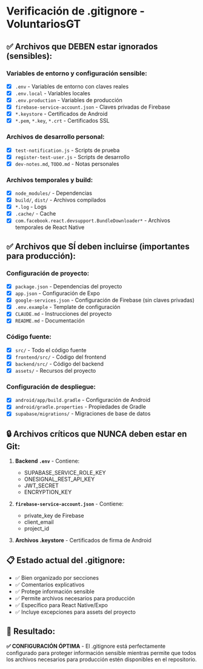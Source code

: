 # Verificación de .gitignore - VoluntariosGT

## ✅ Archivos que DEBEN estar ignorados (sensibles):

### Variables de entorno y configuración sensible:
- [x] `.env` - Variables de entorno con claves reales
- [x] `.env.local` - Variables locales
- [x] `.env.production` - Variables de producción
- [x] `firebase-service-account.json` - Claves privadas de Firebase
- [x] `*.keystore` - Certificados de Android
- [x] `*.pem`, `*.key`, `*.crt` - Certificados SSL

### Archivos de desarrollo personal:
- [x] `test-notification.js` - Scripts de prueba
- [x] `register-test-user.js` - Scripts de desarrollo
- [x] `dev-notes.md`, `TODO.md` - Notas personales

### Archivos temporales y build:
- [x] `node_modules/` - Dependencias
- [x] `build/`, `dist/` - Archivos compilados
- [x] `*.log` - Logs
- [x] `.cache/` - Cache
- [x] `com.facebook.react.devsupport.BundleDownloader*` - Archivos temporales de React Native

## ✅ Archivos que SÍ deben incluirse (importantes para producción):

### Configuración de proyecto:
- [x] `package.json` - Dependencias del proyecto
- [x] `app.json` - Configuración de Expo
- [x] `google-services.json` - Configuración de Firebase (sin claves privadas)
- [x] `.env.example` - Template de configuración
- [x] `CLAUDE.md` - Instrucciones del proyecto
- [x] `README.md` - Documentación

### Código fuente:
- [x] `src/` - Todo el código fuente
- [x] `frontend/src/` - Código del frontend
- [x] `backend/src/` - Código del backend
- [x] `assets/` - Recursos del proyecto

### Configuración de despliegue:
- [x] `android/app/build.gradle` - Configuración de Android
- [x] `android/gradle.properties` - Propiedades de Gradle
- [x] `supabase/migrations/` - Migraciones de base de datos

## 🔒 Archivos críticos que NUNCA deben estar en Git:

1. **Backend `.env`** - Contiene:
   - SUPABASE_SERVICE_ROLE_KEY
   - ONESIGNAL_REST_API_KEY
   - JWT_SECRET
   - ENCRYPTION_KEY

2. **`firebase-service-account.json`** - Contiene:
   - private_key de Firebase
   - client_email
   - project_id

3. **Archivos .keystore** - Certificados de firma de Android

## 📋 Estado actual del .gitignore:
- ✅ Bien organizado por secciones
- ✅ Comentarios explicativos
- ✅ Protege información sensible
- ✅ Permite archivos necesarios para producción
- ✅ Específico para React Native/Expo
- ✅ Incluye excepciones para assets del proyecto

## 🎯 Resultado:
**✅ CONFIGURACIÓN ÓPTIMA** - El .gitignore está perfectamente configurado para proteger información sensible mientras permite que todos los archivos necesarios para producción estén disponibles en el repositorio.